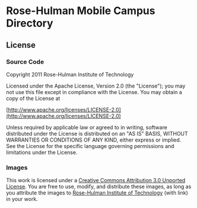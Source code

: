 Rose-Hulman Mobile Campus Directory
===================================

License
-------

### Source Code ###

Copyright 2011 Rose-Hulman Institute of Technology

Licensed under the Apache License, Version 2.0 (the "License");
you may not use this file except in compliance with the License.
You may obtain a copy of the License at

[http://www.apache.org/licenses/LICENSE-2.0](http://www.apache.org/licenses/LICENSE-2.0)

Unless required by applicable law or agreed to in writing, software
distributed under the License is distributed on an "AS IS" BASIS,
WITHOUT WARRANTIES OR CONDITIONS OF ANY KIND, either express or implied.
See the License for the specific language governing permissions and
limitations under the License.

### Images ###

This work is licensed under a
[Creative Commons Attribution 3.0 Unported License](http://creativecommons.org/licenses/by/3.0/).
You are free to use, modify, and distribute these images, as long as you attribute
the images to [Rose-Hulman Institute of Technology](http://www.rose-hulman.edu)
(with link) in your work.